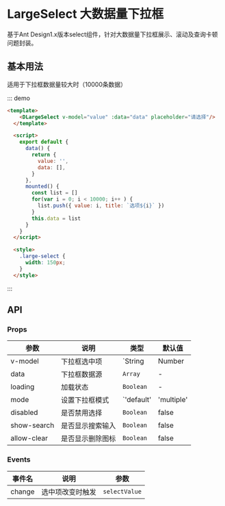 # LargeSelect 大数据量下拉框

基于Ant Design1.x版本select组件，针对大数据量下拉框展示、滚动及查询卡顿问题封装。

## 基本用法

适用于下拉框数据量较大时（10000条数据）

::: demo

```html
<template>
    <DLargeSelect v-model="value" :data="data" placeholder="请选择"/>
  </template> 

  <script>
    export default {
      data() {
        return {
          value: '',
          data: [],
        }
      },
      mounted() {
        const list = []
        for(var i = 0; i < 10000; i++ ) {
          list.push({ value: i, title: `选项${i}` })
        }
        this.data = list
      }
    }
  </script>

  <style>
    .large-select {
      width: 150px;
    }
  </style>
```
:::


## API

### Props

|参数|说明|类型|默认值|
|---|---|---|---|
|v-model|下拉框选中项|`String|Number|Array`|-|
|data|下拉框数据源|`Array`|-|
|loading|加载状态|`Boolean`|-|
|mode|设置下拉框模式|`'default'|'multiple'|'tags'`|'default'|
|disabled|是否禁用选择|`Boolean`|false|
|show-search|是否显示搜索输入|`Boolean`|false|
|allow-clear|是否显示删除图标|`Boolean`|false|



### Events

|事件名|说明|参数|
|---|---|---|
|change|选中项改变时触发|`selectValue`|

